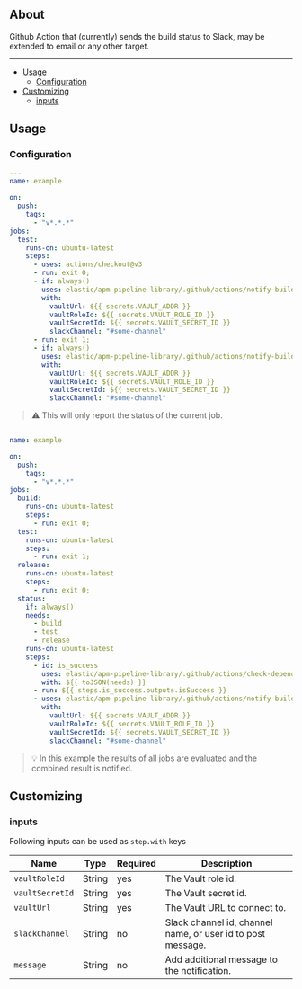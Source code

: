 ## About

Github Action that (currently) sends the build status to Slack, may be extended to email
or any other target.
___

* [Usage](#usage)
  * [Configuration](#configuration)
* [Customizing](#customizing)
  * [inputs](#inputs)

## Usage

### Configuration

```yaml
---
name: example

on:
  push:
    tags:
      - "v*.*.*"
jobs:
  test:
    runs-on: ubuntu-latest
    steps:
      - uses: actions/checkout@v3
      - run: exit 0;
      - if: always()
        uses: elastic/apm-pipeline-library/.github/actions/notify-build-status@current
        with:
          vaultUrl: ${{ secrets.VAULT_ADDR }}
          vaultRoleId: ${{ secrets.VAULT_ROLE_ID }}
          vaultSecretId: ${{ secrets.VAULT_SECRET_ID }}
          slackChannel: "#some-channel"
      - run: exit 1;
      - if: always()
        uses: elastic/apm-pipeline-library/.github/actions/notify-build-status@current
        with:
          vaultUrl: ${{ secrets.VAULT_ADDR }}
          vaultRoleId: ${{ secrets.VAULT_ROLE_ID }}
          vaultSecretId: ${{ secrets.VAULT_SECRET_ID }}
          slackChannel: "#some-channel"


```
> ⚠️ This will only report the status of the current job.

```yaml
---
name: example

on:
  push:
    tags:
      - "v*.*.*"
jobs:
  build:
    runs-on: ubuntu-latest
    steps:
      - run: exit 0;
  test:
    runs-on: ubuntu-latest
    steps:
      - run: exit 1;
  release:
    runs-on: ubuntu-latest
    steps:
      - run: exit 0;
  status:
    if: always()
    needs:
      - build
      - test
      - release
    runs-on: ubuntu-latest
    steps:
      - id: is_success
        uses: elastic/apm-pipeline-library/.github/actions/check-dependent-jobs@current
        with: ${{ toJSON(needs) }}
      - run: ${{ steps.is_success.outputs.isSuccess }}
      - uses: elastic/apm-pipeline-library/.github/actions/notify-build-status@current
        with:
          vaultUrl: ${{ secrets.VAULT_ADDR }}
          vaultRoleId: ${{ secrets.VAULT_ROLE_ID }}
          vaultSecretId: ${{ secrets.VAULT_SECRET_ID }}
          slackChannel: "#some-channel"
```
> 💡 In this example the results of all jobs are evaluated and the combined result is notified.

## Customizing

### inputs

Following inputs can be used as `step.with` keys

| Name            | Type     | Required | Description                                                   |
|-----------------|----------|----------|---------------------------------------------------------------|
| `vaultRoleId`   | String   | yes      | The Vault role id.                                            |
| `vaultSecretId` | String   | yes      | The Vault secret id.                                          |
| `vaultUrl`      | String   | yes      | The Vault URL to connect to.                                  |
| `slackChannel`  | String   | no       | Slack channel id, channel name, or user id to post message.   |
| `message`       | String   | no       | Add additional message to the notification.                   |
